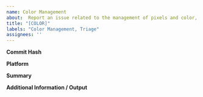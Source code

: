 ```yaml
---
name: Color Management
about:  Report an issue related to the management of pixels and color, including inaccurate results, color inconsistencies, etc.
title: "[COLOR]"
labels: "Color Management, Triage"
assignees: ''
---
```

**Commit Hash** <!-- 8 character string of letters/numbers in title bar (e.g. 3ea173c9) -->


**Platform**


**Summary**


**Additional Information / Output**
